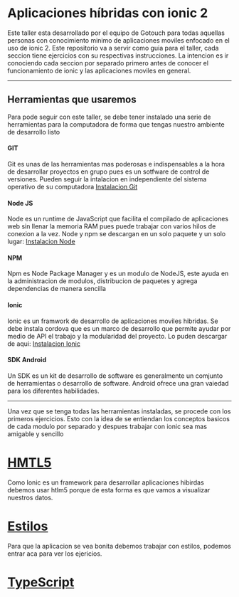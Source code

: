 # Aplicaciones híbridas con ionic 2

Este taller esta desarrollado por el equipo de Gotouch para todas aquellas personas con conocimiento minimo de aplicaciones moviles enfocado en el uso de ionic 2.
Este repositorio va a servir como guia para el taller, cada seccion tiene ejercicios con su respectivas instrucciones. La intencion es ir conociendo cada seccion por separado primero antes de conocer el funcionamiento de ionic y las aplicaciones moviles en general.
****

## Herramientas que usaremos

Para pode seguir con este taller, se debe tener instalado una serie de herramientas para la computadora de forma que tengas nuestro ambiente de desarrollo listo
#### GIT

Git es unas de las herramientas mas poderosas e indispensables a la hora de desarrollar proyectos en grupo pues es un sotfware de control de versiones. Pueden seguir la intalacion en independiente del sistema operativo de su computadora [Instalacion Git](https://git-scm.com/book/es/v1/Empezando-Instalando-Git/)
#### Node JS

Node es un runtime de JavaScript que facilita el compilado de aplicaciones web sin llenar la memoria RAM pues puede trabajar con varios hilos de conexion a la vez. Node y npm se descargan en un solo paquete y un solo lugar: [Instalacion Node](https://nodejs.org/es/download//)
#### NPM
Npm es  Node Package Manager y es un modulo de NodeJS, este ayuda en la administracion de modulos, distribucion de paquetes y agrega dependencias de manera sencilla
#### Ionic
Ionic es un framwork de desarrollo de aplicaciones moviles hibridas. Se debe instala cordova que es un marco de desarrollo que permite ayudar por medio de API el trabajo y la modularidad del proyecto. Lo puden descargar de aqui: [Instalacion Ionic](https://ionicframework.com/docs/v1/guide/installation.html)
#### SDK Android
Un SDK es un kit de desarrollo de software es generalmente un comjunto de herramientas o desarrollo de software. Android ofrece una gran vaiedad para los diferentes habilidades.
******
Una vez que se tenga todas las herramientas instaladas, se procede con los primeros ejercicios. Esto con la idea de se entiendan los conceptos basicos de cada modulo por separado y despues trabajar con ionic sea mas amigable y sencillo

# [HMTL5](/app/Ejer1)
Como Ionic es un framework para desarrollar aplicaciones hibirdas debemos usar htlm5 porque de esta forma es que vamos a visualizar nuestros datos.


# [Estilos](/app/Ejerc2)
Para que la aplicacion se vea bonita debemos trabajar con estilos, podemos entrar aca para ver los ejericios.
# [TypeScript](/app/Ejer3)
